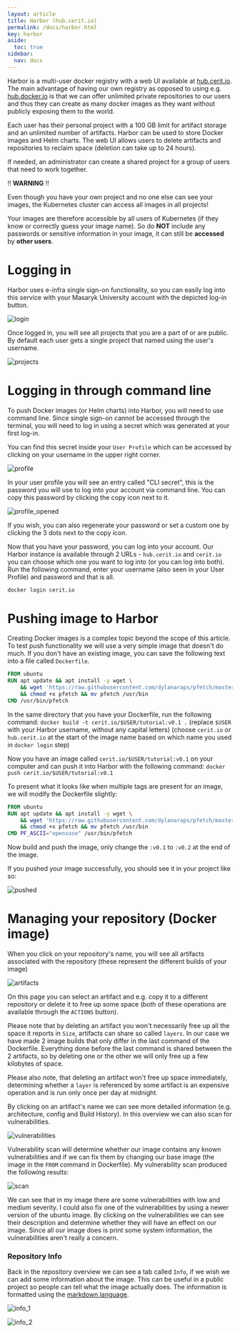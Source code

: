 ```yaml
---
layout: article
title: Harbor (hub.cerit.io)
permalink: /docs/harbor.html
key: harbor
aside:
  toc: true
sidebar:
  nav: docs
---
```

Harbor is a multi-user docker registry with a web UI available at [hub.cerit.io](https://hub.cerit.io). The main advantage of having our own registry as opposed to using e.g. [hub.docker.io](https://hub.docker.io) is that we can offer unlimited private repositories to our users and thus they can create as many docker images as they want without publicly exposing them to the world.

Each user has their personal project with a 100 GB limit for artifact storage and an unlimited number of artifacts. Harbor can be used to store Docker images and Helm charts. The web UI allows users to delete artifacts and repositories to reclaim space (deletion can take up to 24 hours).

If needed, an administrator can create a shared project for a group of users that need to work together. 


‼️ **WARNING** ‼️

Even though you have your own project and no one else can see your images, the Kubernetes cluster can access all images in all projects!

Your images are therefore accessible by all users of Kubernetes (if they
know or correctly guess your image name). So do **NOT** include any
passwords or sensitive information in your image, it can still be 
**accessed** by **other users**.

# Logging in

Harbor uses e-infra single sign-on functionality, so you can easily log
into this service with your Masaryk University account with the depicted
log-in button.

![login](harbor/log_in.png)

Once logged in, you will see all projects that you are a part of or are public. By default each user gets a single project that named using the user's username.

![projects](harbor/projects.png)

# Logging in through command line

To push Docker images (or Helm charts) into Harbor, you will need to use
command line. Since single sign-on cannot be accessed through the
terminal, you will need to log in using a secret which was generated at
your first log-in.

You can find this secret inside your `User Profile` which can be accessed by clicking on your username in the upper right corner.

![profile](harbor/profile.png)

In your user profile you will see an entry called "CLI secret", this is
the password you will use to log into your account via command line.
You can copy this password by clicking the copy icon next to it.

![profile_opened](harbor/profile_opened.png)

If you wish, you can also regenerate your password or set a custom one by clicking the 3 dots next to the copy icon.

Now that you have your password, you can log into your account. Our Harbor
instance is available through 2 URLs - `hub.cerit.io` and `cerit.io` you
can choose which one you want to log into (or you can log into both). Run
the following command, enter your username (also seen in your User Profile) and password and that is all.

```bash
docker login cerit.io
```

# Pushing image to Harbor

Creating Docker images is a complex topic beyond the scope of this article.
To test push functionality we will use a very simple image that doesn't do
much. If you don't have an existing image, you can save the following text
into a file called `Dockerfile`.

```Dockerfile
FROM ubuntu
RUN apt update && apt install -y wget \
    && wget 'https://raw.githubusercontent.com/dylanaraps/pfetch/master/pfetch' \
    && chmod +x pfetch && mv pfetch /usr/bin
CMD /usr/bin/pfetch
```

In the same directory that you have your Dockerfile, run the following
command: `docker build -t cerit.io/$USER/tutorial:v0.1 .` (replace `$USER`
with your Harbor username, without any capital letters) (choose `cerit.io` or `hub.cerit.io` at the
start of the image name based on which name you used in `docker login`
step)

Now you have an image called `cerit.io/$USER/tutorial:v0.1` on your
computer and can push it into Harbor with the following command:
`docker push cerit.io/$USER/tutorial:v0.1`

To present what it looks like when multiple tags are present for an image,
we will modify the Dockerfile slightly:

```Dockerfile
FROM ubuntu
RUN apt update && apt install -y wget \
    && wget 'https://raw.githubusercontent.com/dylanaraps/pfetch/master/pfetch' \
    && chmod +x pfetch && mv pfetch /usr/bin
CMD PF_ASCII="opensuse" /usr/bin/pfetch
```

Now build and push the image, only change the `:v0.1` to `:v0.2` at the end of the image.

If you pushed your image successfully, you should see it in your project like so:

![pushed](harbor/pushed.png)

# Managing your repository (Docker image)

When you click on your repository's name, you will see all artifacts
associated with the repository (these represent the different builds of
your image)

![artifacts](harbor/artifacts.png)

On this page you can select an artifact and e.g. copy it to a different
repository or delete it to free up some space (both of these operations
are available through the `ACTIONS` button).

Please note that by deleting an artifact you won't necessarily free up all
the space it reports in `Size`, artifacts can share so called `layers`. In our case we have made 2 image builds that only differ in the last command
of the Dockerfile. Everything done before the last command is shared
between the 2 artifacts, so by deleting one or the other we will only free
up a few kilobytes of space.

Please also note, that deleting an artifact won't free up space immediately,
determining whether a `layer` is referenced by some artifact is an
expensive operation and is run only once per day at midnight.

By clicking on an artifact's name we can see more detailed information
(e.g. architecture, config and Build History). In this overview we can also scan for vulnerabilities.

![vulnerabilities](harbor/vulnerabilities.png)

Vulnerability scan will determine whether our image contains any known
vulnerabilities and if we can fix them by changing our base image (the image in the `FROM` command in Dockerfile). My vulnerability scan produced the following results:

![scan](harbor/scan.png)

We can see that in my image there are some vulnerabilities with low and
medium severity. I could also fix one of the vulnerabilities by using
a newer version of the ubuntu image. By clicking on the vulnerabilities
we can see their description and determine whether they will have an
effect on our image. Since all our image does is print some system
information, the vulnerabilities aren't really a concern.

### Repository Info

Back in the repository overview we can see a tab called `Info`, if we
wish we can add some information about the image. This can be useful in
a public project so people can tell what the image actually does. The
information is formatted using the [markdown language](https://www.markdownguide.org/).

![info_1](harbor/info_1.png)

![info_2](harbor/info_2.png)
